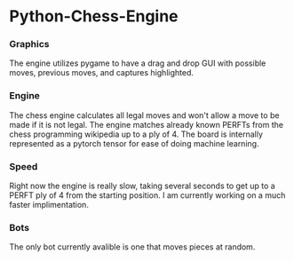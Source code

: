 # Python-Chess-Engine

### Graphics

The engine utilizes pygame to have a drag and drop GUI with possible moves, previous moves, and captures highlighted. 

### Engine

The chess engine calculates all legal moves and won't allow a move to be made if it is not legal. The engine matches already known PERFTs from the chess programming wikipedia up to a ply of 4. The board is internally represented as a pytorch tensor for ease of doing machine learning.

### Speed

Right now the engine is really slow, taking several seconds to get up to a PERFT ply of 4 from the starting position. I am currently working on a much faster implimentation.

### Bots

The only bot currently avalible is one that moves pieces at random.
